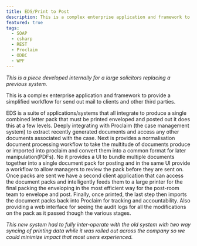 ```yaml
---
title: EDS/Print to Post 
description: This is a complex enterprise application and framework to provide a simplified workflow for send out mail to clients and other third parties.
featured: true
tags:
  - SOAP
  - csharp
  - REST
  - Proclaim
  - ODBC
  - WPF
---
```


_This is a piece developed internally for a large solicitors replacing a previous system._

This is a complex enterprise application and framework to provide a simplified workflow for send out mail to clients and other third parties.

EDS is a suite of applications/systems that all integrate to produce a single combined letter pack that must be printed enveloped and posted out it does this at a few levels. Deeply integrating with Proclaim (the case management system) to extract recently generated documents and access any other documents associated with the case. Next is provides a normalisation document processing workflow to take the multitude of documents produce or imported into proclaim and convert them into a common format for later manipulation(PDFs). No it provides a UI to bundle multiple documents together into a single document pack for posting and in the same UI provide a workflow to allow managers to review the pack before they are sent on. Once packs are sent we have a second client application that can access the document packs and intelligently feeds them to a large printer for the final packing the enveloping in the most efficient way for the post-room team to envelope and post. Finally, once printed, the last step then imports the document packs back into Proclaim for tracking and accountability. Also providing a web interface for seeing the audit logs for all the modifications on the pack as it passed though the various stages.

_This new system had to fully inter-operate with the old system with two way syncing of printing data while it was rolled out across the company so we could minimize impact that most users experienced._
